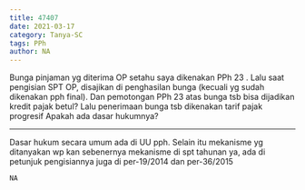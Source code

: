 ```yaml
---
title: 47407
date: 2021-03-17
category: Tanya-SC
tags: PPh
author: NA
---
```


Bunga pinjaman yg diterima OP setahu saya dikenakan PPh 23 . Lalu saat pengisian SPT OP, disajikan di penghasilan bunga (kecuali yg sudah dikenakan pph final). Dan pemotongan PPh 23 atas bunga tsb bisa dijadikan kredit pajak betul? Lalu penerimaan bunga tsb dikenakan tarif pajak progresif Apakah ada dasar hukumnya?

---

Dasar hukum secara umum ada di UU pph. Selain itu mekanisme yg ditanyakan wp kan sebenernya mekanisme di spt tahunan ya, ada di petunjuk pengisiannya juga di per-19/2014 dan per-36/2015

`NA`
